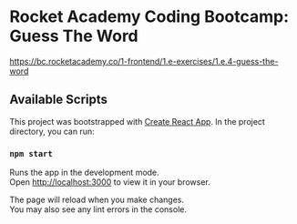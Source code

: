 # Rocket Academy Coding Bootcamp: Guess The Word

https://bc.rocketacademy.co/1-frontend/1.e-exercises/1.e.4-guess-the-word

## Available Scripts

This project was bootstrapped with [Create React App](https://github.com/facebook/create-react-app). In the project directory, you can run:

### `npm start`

Runs the app in the development mode.\
Open [http://localhost:3000](http://localhost:3000) to view it in your browser.

The page will reload when you make changes.\
You may also see any lint errors in the console.
